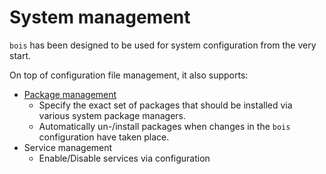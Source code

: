 # System management

`bois` has been designed to be used for system configuration from the very start.

On top of configuration file management, it also supports:

- [Package management](./package_management/package_management.md)
  - Specify the exact set of packages that should be installed via various system package managers.
  - Automatically un-/install packages when changes in the `bois` configuration have taken place.
- Service management
  - Enable/Disable services via configuration

